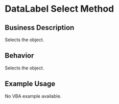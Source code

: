 # DataLabel Select Method

## Business Description
Selects the object.

## Behavior
Selects the object.

## Example Usage
No VBA example available.